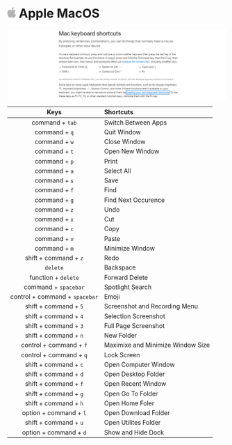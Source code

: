 <h1><img src='Image/AppleLogo.png' width=4%>&nbsp;Apple MacOS</h1>

![MAC](Image/MAC.png)

Keys | Shortcuts 
:---: | :---
command + `tab` | Switch Between Apps
command + `q` | Quit Window
command + `w` | Close Window
command + `t` | Open New Window
command + `p` | Print
command + `a` | Select All
command + `s` | Save
command + `f` | Find
command + `g` | Find Next Occurence
command + `z` | Undo
command + `x` | Cut
command + `c` | Copy
command + `v` | Paste
command + `m` | Minimize Window
shift + command + `z` | Redo 
`delete` | Backspace
function + `delete` | Forward Delete
command + `spacebar` | Spotlight Search
control + command + `spacebar` | Emoji
shift + command + `5` | Screenshot and Recording Menu
shift + command + `4` | Selection Screenshot
shift + command + `3` | Full Page Screenshot
shift + command + `n` | New Folder
control + command + `f` | Maximixe and Minimize Window Size
control + command + `q` | Lock Screen
shift + command + `c` | Open Computer Window
shift + command + `d` | Open Desktop Folder
shift + command + `f` | Open Recent Window
shift + command + `g` | Open Go To Folder
shift + command + `h` | Open Home Foler
option + command + `l` | Open Download Folder
shift + command + `u` | Open Utilites Folder
option + command + `d` | Show and Hide Dock
